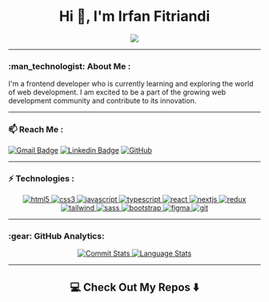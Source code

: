 <div align="center">
  <h1>Hi 👋, I'm Irfan Fitriandi</h1>
  <a href="https://visitcount.itsvg.in">
    <img src="https://komarev.com/ghpvc/?username=irfanfitriandi&style=flat-square&color=blue" />
  </a>
</div>


---

<h3 align="left">:man_technologist: About Me :</h3>
<div align="left">
  <p>
    I'm a frontend developer who is currently learning and exploring the world of web development. I am excited to be a part of the growing web development community and contribute to its innovation.
  </p>
</div>

---

<h3 align="left">📫 Reach Me :</h3>

[![Gmail Badge](https://img.shields.io/badge/irfanfitriandi@gmail.com-c14438?style=flat-square&logo=Gmail&logoColor=white&color=black&link=mailto:irfanfitriandi@gmail.com)](mailto:irfanfitriandi@gmail.com)
[![Linkedin Badge](https://img.shields.io/badge/-irfanfitriandi-blue?style=flat-square&logo=Linkedin&logoColor=white&color=black&link=https://www.linkedin.com/in/irfanfitriandi/)](https://www.linkedin.com/in/irfanfitriandi/)
[![GitHub](https://img.shields.io/badge/-irfanfitriandi-181717?style=flat-square&logo=github&logoColor=white&color=black&link=https://github.com/irfanfitriandi)](https://github.com/irfanfitriandi)

---

<h3 align="left">⚡ Technologies :</h3>

<div align="center">   
  <a href="https://www.w3.org/html/" target="_blank" rel="noreferrer"> 
    <img src="https://img.shields.io/badge/html5-%23E34F26.svg?style=for-the-badge&logo=html5&logoColor=white&color=black" alt="html5"/> 
  </a>  
  <a href="https://www.w3schools.com/css/" target="_blank" rel="noreferrer"> 
    <img src="https://img.shields.io/badge/css3-%231572B6.svg?style=for-the-badge&logo=css3&logoColor=white&color=black" alt="css3"/> 
  </a> 
  <a href="https://developer.mozilla.org/en-US/docs/Web/JavaScript" target="_blank" rel="noreferrer"> 
    <img src="https://img.shields.io/badge/javascript-%23323330.svg?style=for-the-badge&logo=javascript&logoColor=white&color=black" alt="javascript"/> 
  </a>  
  <a href="https://www.typescriptlang.org/" target="_blank" rel="noreferrer"> 
    <img src="https://img.shields.io/badge/typescript-%23007ACC.svg?style=for-the-badge&logo=typescript&logoColor=white&color=black" alt="typescript"/> 
  </a> 
  <a href="https://reactjs.org/" target="_blank" rel="noreferrer"> 
    <img src="https://img.shields.io/badge/react-%2320232a.svg?style=for-the-badge&logo=react&logoColor=white&color=black" alt="react"/> 
  </a> 
  <a href="https://nextjs.org/" target="_blank" rel="noreferrer"> 
    <img src="https://img.shields.io/badge/Next-black?style=for-the-badge&logo=next.js&logoColor=white&color=black" alt="nextjs"/> 
  </a> 
  <a href="https://redux.js.org" target="_blank" rel="noreferrer"> 
    <img src="https://img.shields.io/badge/redux-%23593d88.svg?style=for-the-badge&logo=redux&logoColor=white&color=black" alt="redux"/> 
  </a> 
  <a href="https://tailwindcss.com/" target="_blank" rel="noreferrer"> 
    <img src="https://img.shields.io/badge/tailwindcss-%2338B2AC.svg?style=for-the-badge&logo=tailwind-css&logoColor=white&color=black" alt="tailwind"/> 
  </a>
  <a href="https://sass-lang.com/" target="_blank" rel="noreferrer"> 
    <img src="https://img.shields.io/badge/sass-%23593d88.svg?style=for-the-badge&logo=sass&logoColor=white&color=black" alt="sass"/> 
  </a>
  <a href="https://getbootstrap.com/" target="_blank" rel="noreferrer"> 
    <img src="https://img.shields.io/badge/bootstrap-%23593d88.svg?style=for-the-badge&logo=bootstrap&logoColor=white&color=black" alt="bootstrap"/> 
  </a>
  <a href="https://www.figma.com/" target="_blank" rel="noreferrer"> 
    <img src="https://img.shields.io/badge/figma-%2338B2AC.svg?style=for-the-badge&logo=figma&logoColor=white&color=black" alt="figma"/> 
  </a>
  <a href="https://git-scm.com/" target="_blank" rel="noreferrer"> 
    <img src="https://img.shields.io/badge/git-%23593d88.svg?style=for-the-badge&logo=git&logoColor=white&color=black" alt="git"/> 
  </a>
  
</div>

---

<h3 align="left">:gear: GitHub Analytics:</h3>
<div align="center">
  <a href="https://github.com/irfanfitriandi">
    <img src="https://github-readme-stats.vercel.app/api?username=irfanfitriandi&show_icons=true&include_all_commits=true&count_private=true&bg_color=000&title_color=fff&text_color=fff&icon_color=fff" alt="Commit Stats"/>
  </a>
  <a href="https://github.com/irfanfitriandi">
    <img src="https://github-readme-stats.vercel.app/api/top-langs/?username=irfanfitriandi&layout=compact&langs_count=8&bg_color=000&title_color=fff&text_color=fff" alt="Language Stats"/>
  </a>
</div>

---

<h2  align="center">💻 Check Out My Repos ⬇️ </h2>
